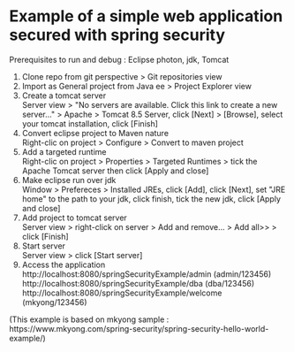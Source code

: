 <h1>Example of a simple web application secured with spring security</h1>

Prerequisites to run and debug : Eclipse photon, jdk, Tomcat

<ol>
<li>
  Clone repo from git perspective > Git repositories view
  </li>

<li>Import as General project from Java ee > Project Explorer view
</li>

<li>Create a tomcat server
<div>Server view > "No servers are available. Click this link to create a new server..." > Apache > Tomcat 8.5 Server, click [Next] > [Browse], select your tomcat installation, click [Finish]</div>
</li>

<li>Convert eclipse project to Maven nature
<div>Right-clic on project > Configure > Convert to maven project</div>
</li>

<li>Add a targeted runtime
<div>Right-clic on project > Properties > Targeted Runtimes > tick the Apache Tomcat server then click [Apply and close]</div>
</li>

<li>Make eclipse run over jdk
<div>Window > Prefereces > Installed JREs, click [Add], click [Next], set "JRE home" to the path to your jdk, click finish, tick the new jdk, click [Apply and close]</div>
</li>

<li>Add project to tomcat server
<div>Server view > right-click on server > Add and remove... > Add all>> > click [Finish]</div>
</li>

<li>Start server
<div>Server view > click [Start server]</div>
</li>

<li>Access the application
<div>http://localhost:8080/springSecurityExample/admin (admin/123456)</div>
<div>http://localhost:8080/springSecurityExample/dba (dba/123456)</div>
<div>http://localhost:8080/springSecurityExample/welcome (mkyong/123456)</div>
</li>

</ol>
(This example is based on mkyong sample : https://www.mkyong.com/spring-security/spring-security-hello-world-example/)
